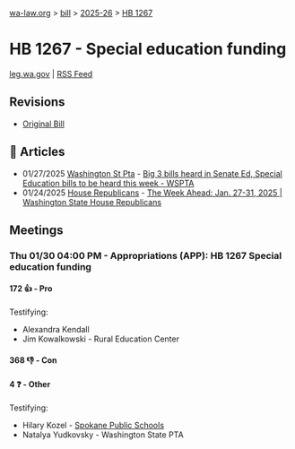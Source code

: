[wa-law.org](/) > [bill](/bill/) > [2025-26](/bill/2025-26/) > [HB 1267](/bill/2025-26/hb/1267/)

# HB 1267 - Special education funding
[leg.wa.gov](https://app.leg.wa.gov/billsummary?BillNumber=1267&Year=2025&Initiative=false) | [RSS Feed](./rss.xml)

## Revisions
* [Original Bill](1/)

## 📰 Articles
* 01/27/2025 [Washington St Pta](/org/washington_st_pta/) - [Big 3 bills heard in Senate Ed, Special Education bills to be heard this week - WSPTA](https://www.wastatepta.org/2025session-week3/#:~:text=HB%201267)
* 01/24/2025 [House Republicans](/org/house_republicans/) - [The Week Ahead: Jan. 27-31, 2025 | Washington State House Republicans](https://houserepublicans.wa.gov/week/the-week-ahead-jan-27-31-2025/#:~:text=HB%201267)

## Meetings
### Thu 01/30 04:00 PM - Appropriations (APP): HB 1267 Special education funding
#### 172 👍 - Pro
Testifying:
* Alexandra Kendall
* Jim Kowalkowski - Rural Education Center

#### 368 👎 - Con

#### 4 ❓ - Other
Testifying:
* Hilary Kozel - [Spokane Public Schools](/org/spokane_public_schools/)
* Natalya Yudkovsky - Washington State PTA
